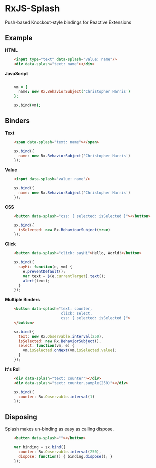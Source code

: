RxJS-Splash
===========

Push-based Knockout-style bindings for Reactive Extensions

Example
-------

**HTML**
```html
    <input type="text" data-splash="value: name"/>
    <div data-splash="text: name"></div>
```

**JavaScript**
```coffeescript

    vm = { 
      name: new Rx.BehaviorSubject('Christopher Harris')
    };

    sx.bind(vm);
```

Binders
-------
**Text**
```html
    <span data-splash="text: name"></span>
```
```js
    sx.bind({
      name: new Rx.BehaviorSubject('Christopher Harris')
    });
```

**Value**
```html
    <input data-splash="value: name"/>
```
```js
    sx.bind({
      name: new Rx.BehaviorSubject('Christopher Harris')
    });
```

**CSS**
```html
    <button data-splash="css: { selected: isSelected }"></button>
```
```js
    sx.bind({
      isSelected: new Rx.BehaviourSubject(true)
    });
```

**Click**
```html
    <button data-splash="click: sayHi">Hello, World!</button>
```
```js
    sx.bind({
      sayHi: function(e, vm) { 
        e.preventDefault();
        var text = $(e.currentTarget).text();
        alert(text);
      }
    });
```

**Multiple Binders**
```html
    <button data-splash="text: counter,
                         click: select,
                         css: { selected: isSelected }">
    </button>
```
```js
    sx.bind({
      text: new Rx.Observable.interval(250),
      isSelected: new Rx.BehaviorSubject(),
      select: function(vm, e) {
        vm.isSelected.onNext(vm.isSelected.value);
      }
    });
```

**It's Rx!**
```html
    <div data-splash="text: counter"></div>
    <div data-splash="text: counter.sample(250)"></div>
```
```js
    sx.bind({
      counter: Rx.Observable.interval(1)
    });
```

Disposing
---------
Splash makes un-binding as easy as calling dispose.
```html
    <button data-splash=""></button>
```
```js
    var binding = sx.bind({
      counter: Rx.Observable.interval(250),
      dispose: function() { binding.dispose(); }
    });
```
